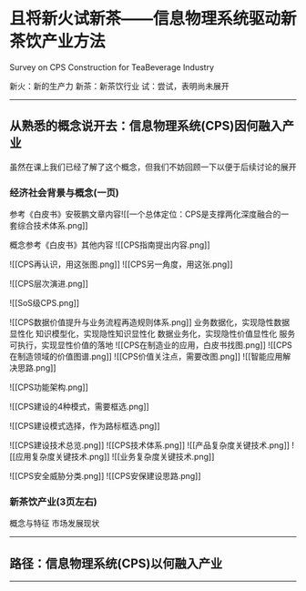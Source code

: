 # 且将新火试新茶——信息物理系统驱动新茶饮产业方法
Survey on CPS Construction for TeaBeverage Industry

新火：新的生产力
新茶：新茶饮行业
试：尝试，表明尚未展开

---
## 从熟悉的概念说开去：信息物理系统(CPS)因何融入产业

虽然在课上我们已经了解了这个概念，但我们不妨回顾一下以便于后续讨论的展开
### 经济社会背景与概念(一页)
参考《白皮书》安筱鹏文章内容![[一个总体定位：CPS是支撑两化深度融合的一套综合技术体系.png]]

概念参考《白皮书》其他内容
![[CPS指南提出内容.png]]




![[CPS再认识，用这张图.png]]
![[CPS另一角度，用这张.png]]

![[CPS层次演进.png]]


![[SoS级CPS.png]]

![[CPS数据价值提升与业务流程再造规则体系.png]]
业务数据化，实现隐性数据显性化
知识模型化，实现隐性知识显性化
数据业务化，实现隐性价值显性化
服务可执行，实现显性价值的落地
![[CPS在制造业的应用，白皮书找图.png]]
![[CPS在制造领域的价值图谱.png]]
![[CPS价值关注点，需要改图.png]]
![[智能应用解决思路.png]]

![[CPS功能架构.png]]

![[CPS建设的4种模式，需要框选.png]]

![[CPS建设模式选择，作为路标框选.png]]

![[CPS建设技术总览.png]]
![[CPS技术体系.png]]
![[产品复杂度关键技术.png]]
![[应用复杂度关键技术.png]]
![[业务复杂度关键技术.png]]


![[CPS安全威胁分类.png]]
![[CPS安保建设思路.png]]

### 新茶饮产业(3页左右)

概念与特征
市场发展现状


---
## 路径：信息物理系统(CPS)以何融入产业





---
